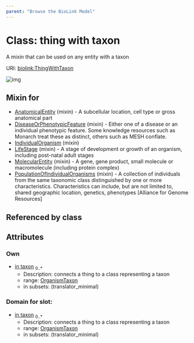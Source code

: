 ```yaml
---
parent: "Browse the BioLink Model"
---
```



# Class: thing with taxon


A mixin that can be used on any entity with a taxon

URI: [biolink:ThingWithTaxon](https://w3id.org/biolink/vocab/ThingWithTaxon)

![img](images/ThingWithTaxon.png)

## Mixin for

 * [AnatomicalEntity](AnatomicalEntity.md) (mixin)  - A subcellular location, cell type or gross anatomical part
 * [DiseaseOrPhenotypicFeature](DiseaseOrPhenotypicFeature.md) (mixin)  - Either one of a disease or an individual phenotypic feature. Some knowledge resources such as Monarch treat these as distinct, others such as MESH conflate.
 * [IndividualOrganism](IndividualOrganism.md) (mixin) 
 * [LifeStage](LifeStage.md) (mixin)  - A stage of development or growth of an organism, including post-natal adult stages
 * [MolecularEntity](MolecularEntity.md) (mixin)  - A gene, gene product, small molecule or macromolecule (including protein complex)
 * [PopulationOfIndividualOrganisms](PopulationOfIndividualOrganisms.md) (mixin)  - A collection of individuals from the same taxonomic class distinguished by one or more characteristics. Characteristics can include, but are not limited to, shared geographic location, genetics, phenotypes [Alliance for Genome Resources]

## Referenced by class


## Attributes


### Own

 * [in taxon](in_taxon.md)  <sub>0..*</sub>
    * Description: connects a thing to a class representing a taxon
    * range: [OrganismTaxon](OrganismTaxon.md)
    * in subsets: (translator_minimal)

### Domain for slot:

 * [in taxon](in_taxon.md)  <sub>0..*</sub>
    * Description: connects a thing to a class representing a taxon
    * range: [OrganismTaxon](OrganismTaxon.md)
    * in subsets: (translator_minimal)
